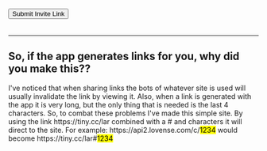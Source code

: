 <script type="text/javascript">
	if(window.location.hash){window.location = 'https://api2.lovense.com/c/'+window.location.hash.substr(1);}
</script>
<hr style='height:5px; visibility:hidden;' />
<button onclick="getInvite()">Submit Invite Link</button>
<p id='alert' style="color: #f00;"></p>
<hr style='height:5px; visibility:hidden;' />
<hr />
<h2>So, if the app generates links for you, why did you make this??</h2>
<p>I've noticed that when sharing links the bots of whatever site is used will usually invalidate the link by viewing it. Also, when a link is generated with the app it is very long, but the only thing that is needed is the last 4 characters. So, to combat these problems I've made this simple site. By using the link https://tiny.cc/lar combined with a # and characters it will direct to the site. For example: https://api2.lovense.com/c/<mark>1234</mark> would become https://tiny.cc/lar#<mark>1234</mark></p>
<script>
	function getInvite() {
		document.getElementById("alert").innerHTML = "";
		var invite = prompt("Please enter your 4 digit invite code:", "");
		if ((invite != null) && (invite.length == 4)) {
			window.location = 'https://api2.lovense.com/c/'+invite;
		}
		else if (invite == null){}
		else {
			document.getElementById("alert").innerHTML = "Something went wrong, please make sure the invite code is 4 characters.";
		}
	}
</script>
<hr style='height:100px; visibility:hidden;' />